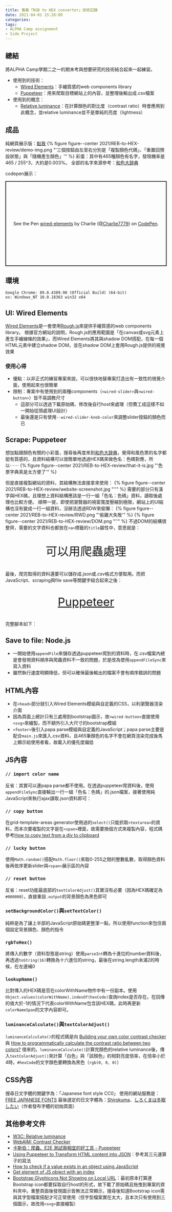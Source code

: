 ```yaml
---
title: 專案「RGB to HEX converter」技術記錄
date: 2021-04-01 15:28:09
categories:
tags:
- ALPHA Camp assignment
- Side Project
---
```


## 總結
將ALPHA Camp學期二之一的期末考與想要研究的技術結合起來一起練習。
- 使用到的技術：
    - [Wired Elements](https://wiredjs.com/)：手繪質感的web components library
    - [Puppeteer](https://github.com/puppeteer/puppeteer#puppeteer)：用來爬取目標網站上的內容，並整理後輸出成.csv檔案
- 使用到的概念：
    - [Relative luminance](https://webaim.org/resources/contrastchecker/)：在計算顏色的對比度（contrast ratio）時會應用到此概念，並relative luminance並不是單純的亮度（lightness）


## 成品
純網頁展示版：[點我](https://tzynwang.github.io/Practice_RGB-to-HEX/)
{% figure figure--center 2021/REB-to-HEX-review/demo-img.png "'三個按鈕由左至右分別是「複製顏色代碼」、「重置回預設狀態」與「隨機產生顏色」'" %}
彩蛋：其中有465種顏色有名字，發現機率是465 / 255^3，大約是0.003%。
全部的名字來源參考：[和色大辞典](https://www.colordic.org/w)

codepen展示：
<p class="codepen" data-height="265" data-theme-id="dark" data-default-tab="js,result" data-user="Charlie7779" data-slug-hash="NWdRPKa" style="height: 265px; box-sizing: border-box; display: flex; align-items: center; justify-content: center; border: 2px solid; margin: 1em 0; padding: 1em;" data-pen-title="wired-elements">
  <span>See the Pen <a href="https://codepen.io/Charlie7779/pen/NWdRPKa">
  wired-elements</a> by Charlie (<a href="https://codepen.io/Charlie7779">@Charlie7779</a>)
  on <a href="https://codepen.io">CodePen</a>.</span>
</p>
<script async src="https://cpwebassets.codepen.io/assets/embed/ei.js"></script>


## 環境
```
Google Chrome: 89.0.4389.90 (Official Build) (64-bit)
os: Windows_NT 10.0.18363 win32 x64
```

## UI: Wired Elements
[Wired Elements](https://wiredjs.com/)是一套使用[Rough.js](https://roughjs.com/)來提供手繪質感的web components library。
根據官方網站的說明，Rough.js的應用範圍是「在canvas或svg元素上產生手繪線條的效果」，而Wired Elements將其與shadow DOM搭配，在每一個HTML元素中建立shadow DOM，並在shadow DOM上套用Rough.js提供的視覺效果

### 使用心得
- 優點：以非正式的練習專案來說，可以很快地替專案打造出有一致性的視覺介面，使用起來也很簡單
- 限制：專案中有使用到的兩種components（`<wired-slider>`與`<wired-button>`）皆不易調教尺寸
    - 這部分可以透過下載原始碼、修改後自行host來處理（但費工成這樣不如一開始從頭處理UI設計）
    - 最後還是只有使用`--wired-slider-knob-color`來調整slider按鈕的顏色而已


## Scrape: Puppeteer
想加點跟顏色有關的小彩蛋，搜尋後再度來到[和色大辞典](https://www.colordic.org/w)，覺得和風色票的名字都挺有質感的，且資料結構可以很簡單地透過HEX碼來做色名：色碼對應，所以⋯⋯
{% figure figure--center 2021/REB-to-HEX-review/that-it-is.jpg "'色票字典真是太方便了'" %}

但是直接複製網站的資料，其結構無法直接拿來使用：
{% figure figure--center 2021/REB-to-HEX-review/website-screenshot.jpg "''" %}
需要的部分只有漢字與HEX碼，且理想上資料結構應該是一行一組「色名：色碼」資料，讀取後處理也比較方便。
順帶一提，即使把瀏覽器的視窗寬度壓縮到極限，網站上的UI結構也沒有變成一行一組資料，沒辦法透過RDW來偷懶：
{% figure figure--center 2021/REB-to-HEX-review/RWD.png "'偷雞大失敗'" %}
{% figure figure--center 2021/REB-to-HEX-review/DOM.png "''" %}
不過DOM的結構很整齊，需要的文字資料也都放在`<a>`標籤的`title`屬性中，意思就是：
<p style="font-size: 36px; text-align: center;">可以用爬蟲處理</p>
最後，爬完取得的資料還要可以儲存成.json或.csv格式方便取用。而把JavaScript、scraping與file save等關鍵字組合起來之後：
<p style="font-size: 36px; text-align: center;"><a href="https://github.com/puppeteer/puppeteer/#puppeteer" target="_blank">Puppeteer</a></p>

完整腳本如下：
<script src="https://gist.github.com/tzynwang/b217c3f4bdccacebcc1eff2fd969e010.js"></script>


## Save to file: Node.js
- 一開始使用`appendFile`來儲存透過puppeteer爬到的資料時，在.csv檔案內總是會發現資料順序與爬蟲資料不一致的問題，於是改為使用`appendFileSync`來寫入資料
- 雖然執行速度明顯降低，但可以確保最後輸出的檔案不會有順序錯誤的問題


## HTML內容
<script src="https://gist.github.com/tzynwang/6fb9c6516f164d79a44638bf0fa3e826.js"></script>

- 在`<head>`部分就引入Wired Elements模組與自定義的CSS，以利瀏覽器渲染介面
- 因為頁面上總計只有三處用到bootstrap圖示，故`<wired-button>`直接使用`<svg>`來繪製，而不額外引入大尺寸的bootstrap模組
- `<footer>`後引入papa parse模組與自定義的JavaScript；papa parse主要是配合`main.js`來匯入.csv資料，且465筆顏色的名字不會在網頁渲染完成後馬上顯示給使用者看，故載入的優先度偏低


## JS內容
<script src="https://gist.github.com/tzynwang/e90bfbcef2570e6f051232d016143605.js"></script>

### `// import color name`
反省：其實可以連papa parse都不使用。在透過puppeteer爬資料後，使用`appendFileSync`直接輸出一行一組「色名：色碼」的.json檔案，接著使用純JavaScript來執行ajax讀取.json資料即可：
<script src="https://gist.github.com/tzynwang/51b34ecb02809aec6afb9bc2cbd0cd88.js"></script>

### `// copy button`
在grid-template-areas generator使用過的`select()`只能抓取`<textarea>`的資料，而本次要複製的文字是在`<span>`裡面，故需要換個方式來複製內容，程式碼參考[How to copy text from a div to clipboard](https://stackoverflow.com/a/48020189)

### `// lucky button`
使用`Math.random()`搭配`Math.floor()`來取0-255之間的整數亂數，取得顏色資料後再依序更新slider與`<span>`展示區的內容

### `// reset button`
反省：reset功能最底部的`textColorAdjust()`其實沒有必要（因為HEX碼確定為`#000000`），直接重設`.output`的背景顏色為黑色即可

### `setBackgroundColor()`與`setTextColor()`
純粹是為了讓上半部的JavaScript原始碼更整潔一點，所以使用function來包住兩個設定背景顏色、顏色的指令

### `rgbToHex()`
將傳入的數字（資料型態是string）使用`parseInt`轉為十進位的number資料後，再透過`toString(16)`轉換為十六進位的string，最後在string.length未滿2的時候，在左邊補0

### `lookupName()`
比對傳入的HEX碼是否在colorWithName物件中有一份副本。使用`Object.values(colorWithName).indexOf(hexCode)`查詢index是否存在。在回傳的值大於-1的情況下代表colorWithName包含該HEX碼，此時再更新`colorNameSpan`的文字內容即可。

### `luminanceCalculate()`與`textColorAdjust()`
`luminanceCalculate()`的程式碼是向 [Building your own color contrast checker](https://dev.to/alvaromontoro/building-your-own-color-contrast-checker-4j7o) 與 [How to programmatically calculate the contrast ratio between two colors?](https://stackoverflow.com/questions/9733288/how-to-programmatically-calculate-the-contrast-ratio-between-two-colors/9733420#9733420) 借來的。`luminanceCalculate()`計算完顏色的relative luminance後，傳入`textColorAdjust()`來計算「白色」與「該顏色」的相對亮度倍率，在倍率小於4時，`#hexCode`的文字顏色要轉換為黑色（`rgb(0, 0, 0)`）


## CSS內容
<script src="https://gist.github.com/tzynwang/a181d23bcae1e1c3e8a88859cc1394e1.js"></script>

搜尋日文字體的關鍵字為：「Japanese font style CC0」
使用的網站服務是：[FREE JAPANESE FONTS](https://www.freejapanesefont.com/tag/commercial-use-ok/)
最後選定的日文字體為：[Shirokuma](https://www.freejapanesefont.com/shirokuma-font-download/)、[しろくまは冬眠したい](https://www.lazypolarbear.com/entry/font-shirokuma)（作者發布字體的初始頁面）


## 其他參考文件
- [W3C: Relative luminance](https://www.w3.org/WAI/GL/wiki/Relative_luminance)
- [WebAIM: Contrast Checker](https://webaim.org/resources/contrastchecker/)
- [卡斯伯：爬蟲、E2E 測試兩相宜的好工具 - Puppeteer](https://wcc723.github.io/development/2020/03/01/puppeteer/)
- [Using Puppeteer to Transform HTML content into JSON](https://www.tgwilkins.co.uk/using-puppeteer-to-transform-html-content-into-json.html)：參考其三元運算子的寫法
- [How to check if a value exists in an object using JavaScript](https://stackoverflow.com/questions/35948669/how-to-check-if-a-value-exists-in-an-object-using-javascript)
- [Get element of JS object with an index](https://stackoverflow.com/questions/14802481/get-element-of-js-object-with-an-index)
- [Bootstrap Glyphicons Not Showing on Local URL](https://stackoverflow.com/questions/27976282/bootstrap-glyphicons-not-showing-on-local-url)：最初原本打算連Bootstrap icon都要採取自行host的形式，故下載了原始碼且拖曳到專案的資料夾中。重整頁面後發現圖示皆無法正常顯示，搜尋後知道Bootstrap icon需與其字型檔案搭配才可正常使用（但字型檔案實在太大，且本次只有使用到三個圖示，故改用`<svg>`直接繪製）